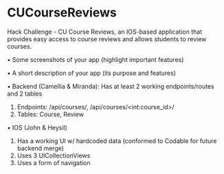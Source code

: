 # CUCourseReviews
Hack Challenge - CU Course Reviews, an IOS-based application that provides easy access to course reviews and allows students to review courses.

• Some screenshots of your app (highlight important features)

• A short description of your app (its purpose and features)

• Backend (Camellia & Miranda): Has at least 2 working endpoints/routes and 2 tables 

1. Endpoints: /api/courses/, /api/courses/\<int:course_id\>/
2. Tables: Course, Review

• IOS (John & Heysil)

1. Has a working UI w/ hardcoded data (conformed to Codable for future backend merge)
2. Uses 3 UICollectionViews
3. Uses a form of navigation
